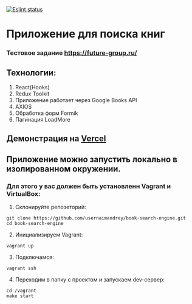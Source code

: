 [![Eslint status](https://github.com/usernaimandrey/book-search-engine/actions/workflows/node.js.yml/badge.svg)](https://github.com/usernaimandrey/book-search-engine/actions/workflows/node.js.yml)

# Приложение для поиска книг

### Тестовое задание https://future-group.ru/

## Технологии:

1. React(Hooks)
2. Redux Toolkit
3. Приложение работает через Google Books API
4. AXIOS
5. Обработка форм Formik
6. Пагинация LoadMore

## Демонстрация на [Vercel](https://book-search-engine-j351ljg46-usernaimandrey.vercel.app/)

## Приложение можно запустить локально в изолированном окружении.
### Для этого у вас должен быть установленн Vagrant и VirtualBox:
1. Склонируйте репозеторий:
```
git clone https://github.com/usernaimandrey/book-search-engine.git
cd book-search-engine

```
2. Инициализируем Vagrant:
```
vagrant up

```
3. Подключамся:
```
vagrant ssh

```
4. Переходим в папку с проектом и запускаем dev-сервер:
```
cd /vagrant
make start

```